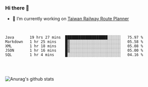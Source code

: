 ### Hi there 👋

- 🔭 I’m currently working on [Taiwan Railway Route Planner](https://github.com/Taiwan-Railway-Route-Planner)

<br/>

<!--START_SECTION:waka-->
```text
Java       19 hrs 27 mins  ███████████████████░░░░░░   75.97 % 
Markdown   1 hr 25 mins    █▒░░░░░░░░░░░░░░░░░░░░░░░   05.58 % 
XML        1 hr 18 mins    █▒░░░░░░░░░░░░░░░░░░░░░░░   05.08 % 
JSON       1 hr 16 mins    █▒░░░░░░░░░░░░░░░░░░░░░░░   05.00 % 
SQL        1 hr 4 mins     █░░░░░░░░░░░░░░░░░░░░░░░░   04.16 % 
```
<!--END_SECTION:waka-->

<br/>
<br/>

![Anurag's github stats](https://github-readme-stats.vercel.app/api?username=DepickereSven&show_icons=true&theme=tokyonight)



<!--
**DepickereSven/DepickereSven** is a ✨ _special_ ✨ repository because its `README.md` (this file) appears on your GitHub profile.

Here are some ideas to get you started:

- 🔭 I’m currently working on ...
- 🌱 I’m currently learning ...
- 👯 I’m looking to collaborate on ...
- 🤔 I’m looking for help with ...
- 💬 Ask me about ...
- 📫 How to reach me: ...
- 😄 Pronouns: ...
- ⚡ Fun fact: ...
-->
